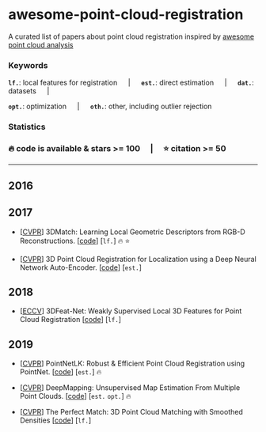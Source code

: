# awesome-point-cloud-registration
A curated list of papers about point cloud registration inspired by [awesome point cloud analysis](https://github.com/Yochengliu/awesome-point-cloud-analysis)



<h3> Keywords </h3>

__`lf.`__: local features for registration &emsp; | &emsp;
__`est.`__: direct estimation &emsp; | &emsp;
__`dat.`__: datasets &emsp; | &emsp; 

__`opt.`__: optimization &emsp; | &emsp; 
__`oth.`__: other, including outlier rejection

<h3> Statistics <h3> 
 
:fire: code is available & stars >= 100 &emsp;|&emsp; :star: citation >= 50

--- 
  
## 2016
## 2017
- [[CVPR](https://arxiv.org/pdf/1603.08182.pdf)] 3DMatch: Learning Local Geometric Descriptors from RGB-D Reconstructions. [[code](https://github.com/andyzeng/3dmatch-toolbox)] [`lf.`] :fire: :star:

- [[CVPR](https://zpascal.net/cvpr2017/Elbaz_3D_Point_Cloud_CVPR_2017_paper.pdf)] 3D Point Cloud Registration for Localization using a Deep Neural Network Auto-Encoder. [[code](https://github.com/gilbaz/LORAX)] [`est.`]

## 2018
- [[ECCV](https://eccv2018.org/openaccess/content_ECCV_2018/papers/Zi_Jian_Yew_3DFeat-Net_Weakly_Supervised_ECCV_2018_paper.pdf)] 3DFeat-Net: Weakly Supervised Local 3D Features for Point Cloud Registration [[code](https://github.com/yewzijian/3DFeatNet)] [`lf.`]

## 2019
- [[CVPR](http://openaccess.thecvf.com/content_CVPR_2019/papers/Aoki_PointNetLK_Robust__Efficient_Point_Cloud_Registration_Using_PointNet_CVPR_2019_paper.pdf)] PointNetLK: Robust & Efficient Point Cloud Registration using PointNet. [[code](https://github.com/hmgoforth/PointNetLK)] [`est.`] :fire:

- [[CVPR](http://openaccess.thecvf.com/content_CVPR_2019/papers/Ding_DeepMapping_Unsupervised_Map_Estimation_From_Multiple_Point_Clouds_CVPR_2019_paper.pdf)] DeepMapping: Unsupervised Map Estimation From Multiple Point Clouds. [[code](https://github.com/ai4ce/DeepMapping)] [`est.` `opt.`] :fire:

- [[CVPR](http://openaccess.thecvf.com/content_CVPR_2019/papers/Gojcic_The_Perfect_Match_3D_Point_Cloud_Matching_With_Smoothed_Densities_CVPR_2019_paper.pdf)] The Perfect Match: 3D Point Cloud Matching with Smoothed Densities [[code](https://github.com/zgojcic/3DSmoothNet)] [`lf.`]









